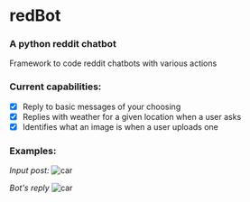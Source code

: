 # redBot
### A python reddit chatbot

Framework to code reddit chatbots with various actions

### Current capabilities:
- [x] Reply to basic messages of your choosing
- [x] Replies with weather for a given location when a user asks
- [x] Identifies what an image is when a user uploads one

### Examples:

*Input post:*
![car](https://i.imgur.com/nzrlLSJ.jpg)

*Bot's reply*
![car](https://i.imgur.com/Os4WaJl.png)
